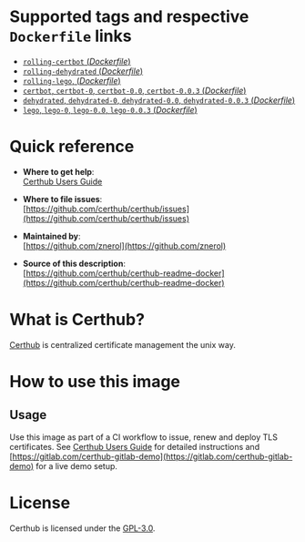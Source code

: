 # Supported tags and respective `Dockerfile` links

-	[`rolling-certbot` (*Dockerfile*)](https://github.com/certhub/certhub-certbot-docker/blob/master/Dockerfile)
-	[`rolling-dehydrated` (*Dockerfile*)](https://github.com/certhub/certhub-dehydrated-docker/blob/master/Dockerfile)
-	[`rolling-lego`, (*Dockerfile*)](https://github.com/certhub/certhub-lego-docker/blob/master/Dockerfile)
-	[`certbot`, `certbot-0`, `certbot-0.0`, `certbot-0.0.3` (*Dockerfile*)](https://github.com/certhub/certhub-certbot-docker/blob/v0.0.3/Dockerfile)
-	[`dehydrated`, `dehydrated-0`, `dehydrated-0.0`, `dehydrated-0.0.3` (*Dockerfile*)](https://github.com/certhub/certhub-dehydrated-docker/blob/v0.0.3/Dockerfile)
-	[`lego`, `lego-0`, `lego-0.0`, `lego-0.0.3` (*Dockerfile*)](https://github.com/certhub/certhub-lego-docker/blob/v0.0.3/Dockerfile)

# Quick reference

-	**Where to get help**:  
	[Certhub Users Guide](https://certhub.readthedocs.io/)

-	**Where to file issues**:  
	[https://github.com/certhub/certhub/issues](https://github.com/certhub/certhub/issues)

-	**Maintained by**:  
	[https://github.com/znerol](https://github.com/znerol)

-	**Source of this description**:  
	[https://github.com/certhub/certhub-readme-docker](https://github.com/certhub/certhub-readme-docker)

# What is Certhub?

[Certhub](https://certhub.io/) is centralized certificate management the unix way.

# How to use this image

## Usage

Use this image as part of a CI workflow to issue, renew and deploy TLS
certificates. See [Certhub Users Guide](https://certhub.readthedocs.io/) for
detailed instructions and
[https://gitlab.com/certhub-gitlab-demo](https://gitlab.com/certhub-gitlab-demo)
for a live demo setup.

# License

Certhub is licensed under the [GPL-3.0](https://github.com/certhub/certhub/blob/master/LICENSE.txt).
